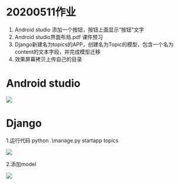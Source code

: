 # 20200511作业
1. Android studio 添加一个按钮，按钮上面显示“按钮”文字  
2. Android studio界面布局.pdf 课件预习
3. Django新建名为topics的APP，创建名为Topic的模型，包含一个名为content的文本字段，并完成模型迁移
4. 效果屏幕拷贝上传自己的目录

# Android studio
![](https://github.com/shiep18/EIS2020/blob/master/students/zengkexiang/20200511/%E6%8C%89%E9%92%AE.PNG)

# Django
1.运行代码 python .\manage.py startapp topics

![](https://github.com/shiep18/EIS2020/blob/master/students/zengkexiang/20200511/topics.PNG)

2.添加model

![](https://github.com/shiep18/EIS2020/blob/master/students/zengkexiang/20200511/model.PNG)
